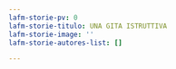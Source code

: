 ```yaml
---
lafm-storie-pv: 0
lafm-storie-titulo: UNA GITA ISTRUTTIVA
lafm-storie-image: ''
lafm-storie-autores-list: []

---
```

